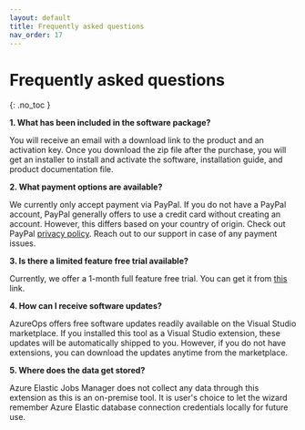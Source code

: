 ```yaml
---
layout: default
title: Frequently asked questions
nav_order: 17
---
```


# Frequently asked questions
{: .no_toc }

**1. What has been included in the software package?**
 
You will receive an email with a download link to the product and an activation key. Once you download the zip file after the purchase, you will get an installer to install and activate the software, installation guide, and product documentation file.

**2. What payment options are available?**

We currently only accept payment via PayPal. If you do not have a PayPal account, PayPal generally offers to use a credit card without creating an account. However, this differs based on your country of origin. Check out PayPal [privacy policy](https://www.paypal.com/us/legalhub/privacy-full). Reach out to our support in case of any payment issues.

**3. Is there a limited feature free trial available?** 

Currently, we offer a 1-month full feature free trial. You can get it from [this](https://azureops.org/product/azure-elastic-jobs-manager/) link.

**4. How can I receive software updates?**

AzureOps offers free software updates readily available on the Visual Studio marketplace. If you installed this tool as a Visual Studio extension, these updates will be automatically shipped to you. However, if you do not have extensions, you can download the updates anytime from the marketplace.

**5. Where does the data get stored?**

Azure Elastic Jobs Manager does not collect any data through this extension as this is an on-premise tool.  It is user's choice to let the wizard remember Azure Elastic database connection credentials locally for future use. 
